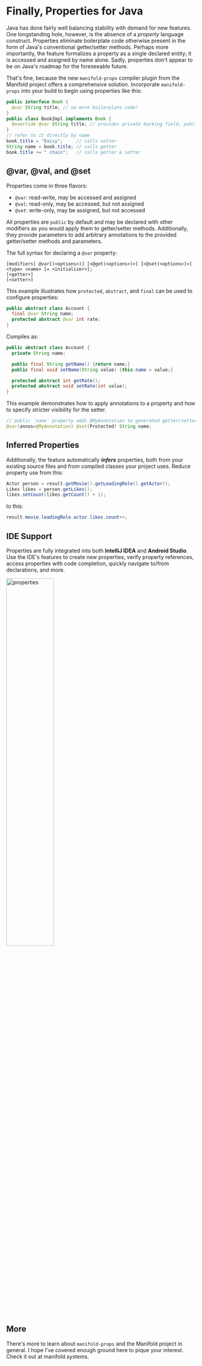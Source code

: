 # Finally, Properties for Java

Java has done fairly well balancing stability with demand for new features. One longstanding hole, however, is the
absence of a _property_ language construct. Properties eliminate boilerplate code otherwise present in the form of
Java's conventional getter/setter methods. Perhaps more importantly, the feature formalizes a property as a single
declared entity; it is accessed and assigned by name alone. Sadly, properties don't appear to be on Java's roadmap for
the foreseeable future.

That's fine, because the new `manifold-props` compiler plugin from the Manifold project offers a comprehensive solution.
Incorporate `manifold-props` into your build to begin using properties like this:

```java
public interface Book {
  @var String title; // no more boilerplate code!
}
public class BookImpl implements Book {
  @override @var String title; // provides private backing field, public getter, and public setter
}
// refer to it directly by name
book.title = "Daisy";     // calls setter
String name = book.title; // calls getter 
book.title += " chain";   // calls getter & setter
```

## @var, @val, and @set

Properties come in three flavors:

* `@var`: read-write, may be accessed and assigned
* `@val`: read-only, may be accessed, but not assigned
* `@set`: write-only, may be assigned, but not accessed

All properties are `public` by default and may be declared with other modifiers as you would apply them to getter/setter
methods. Additionally, they provide parameters to add arbitrary annotations to the provided getter/setter methods and
parameters.

The full syntax for declaring a `@var` property:

```bnf
[modifiers] @var[(<options>)] [<@get(<options>)>] [<@set(<options>)>] <type> <name> [= <initializer>];
[<getter>]
[<setter>]
```

This example illustrates how `protected`, `abstract`, and `final` can be used to configure properties:

```java 
public abstract class Account {
  final @var String name;
  protected abstract @var int rate;
}
```

Compiles as:

```java 
public abstract class Account {
  private String name;

  public final String getName() {return name;}
  public final void setName(String value) {this.name = value;}

  protected abstract int getRate();
  protected abstract void setRate(int value);
}
```

This example demonstrates how to apply annotations to a property and how to specify stricter visibility for the setter.

```java
// public `name` property adds @MyAnnotation to generated getter/setter methods and makes the setter `protected`
@var(annos=@MyAnnotation) @set(Protected) String name;
```

## Inferred Properties

Additionally, the feature automatically _**infers**_ properties, both from your existing source files and from
compiled classes your project uses. Reduce property use from this:

```java
Actor person = result.getMovie().getLeadingRole().getActor();
Likes likes = person.getLikes();
likes.setCount(likes.getCount() + 1);
```

to this:

```java
result.movie.leadingRole.actor.likes.count++;
``` 

## IDE Support

Properties are fully integrated into both **IntelliJ IDEA** and **Android Studio**. Use the IDE's features to create new
properties, verify property references, access properties with code completion, quickly navigate to/from declarations,
and more.
<p><img src="http://manifold.systems/images/properties.png" alt="properties" width="50%" height="50%"/></p>

## More

There's more to learn about `manifold-props` and the Manifold project in general. I hope I've covered enough ground here
to pique your interest. Check it out at manifold.systems.